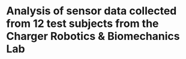 # Analysis of sensor data collected from 12 test subjects from the Charger Robotics & Biomechanics Lab 
